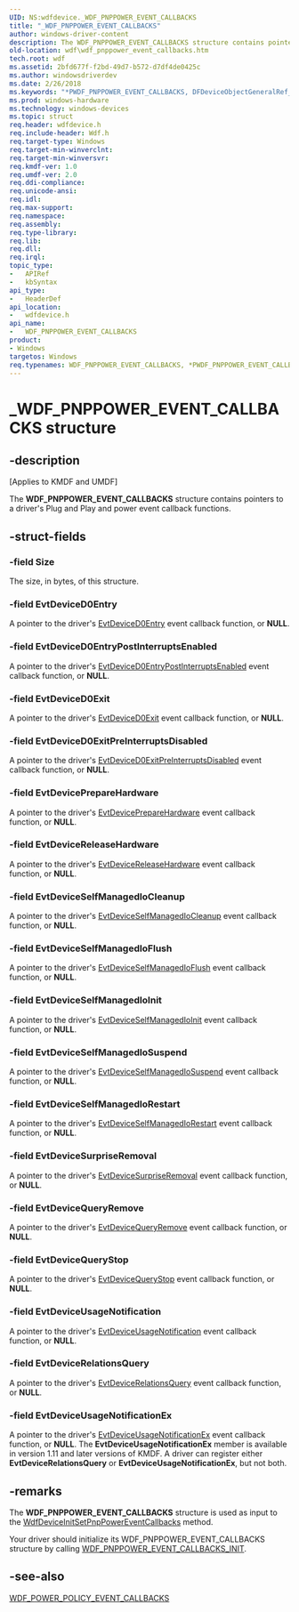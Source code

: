 ```yaml
---
UID: NS:wdfdevice._WDF_PNPPOWER_EVENT_CALLBACKS
title: "_WDF_PNPPOWER_EVENT_CALLBACKS"
author: windows-driver-content
description: The WDF_PNPPOWER_EVENT_CALLBACKS structure contains pointers to a driver's Plug and Play and power event callback functions.
old-location: wdf\wdf_pnppower_event_callbacks.htm
tech.root: wdf
ms.assetid: 2bfd677f-f2bd-49d7-b572-d7df4de0425c
ms.author: windowsdriverdev
ms.date: 2/26/2018
ms.keywords: "*PWDF_PNPPOWER_EVENT_CALLBACKS, DFDeviceObjectGeneralRef_a4b53707-d968-45a7-a5e8-284e9f34f866.xml, PWDF_PNPPOWER_EVENT_CALLBACKS, PWDF_PNPPOWER_EVENT_CALLBACKS structure pointer, WDF_PNPPOWER_EVENT_CALLBACKS, WDF_PNPPOWER_EVENT_CALLBACKS structure, _WDF_PNPPOWER_EVENT_CALLBACKS, kmdf.wdf_pnppower_event_callbacks, wdf.wdf_pnppower_event_callbacks, wdfdevice/PWDF_PNPPOWER_EVENT_CALLBACKS, wdfdevice/WDF_PNPPOWER_EVENT_CALLBACKS"
ms.prod: windows-hardware
ms.technology: windows-devices
ms.topic: struct
req.header: wdfdevice.h
req.include-header: Wdf.h
req.target-type: Windows
req.target-min-winverclnt: 
req.target-min-winversvr: 
req.kmdf-ver: 1.0
req.umdf-ver: 2.0
req.ddi-compliance: 
req.unicode-ansi: 
req.idl: 
req.max-support: 
req.namespace: 
req.assembly: 
req.type-library: 
req.lib: 
req.dll: 
req.irql: 
topic_type:
-	APIRef
-	kbSyntax
api_type:
-	HeaderDef
api_location:
-	wdfdevice.h
api_name:
-	WDF_PNPPOWER_EVENT_CALLBACKS
product:
- Windows
targetos: Windows
req.typenames: WDF_PNPPOWER_EVENT_CALLBACKS, *PWDF_PNPPOWER_EVENT_CALLBACKS
---
```


# _WDF_PNPPOWER_EVENT_CALLBACKS structure


## -description


<p class="CCE_Message">[Applies to KMDF and UMDF]</p>

The <b>WDF_PNPPOWER_EVENT_CALLBACKS</b> structure contains pointers to a driver's Plug and Play and power event callback functions. 


## -struct-fields




### -field Size

The size, in bytes, of this structure.


### -field EvtDeviceD0Entry

A pointer to the driver's <a href="https://msdn.microsoft.com/0cfabb0f-2d5e-4445-8683-d2916de5b549">EvtDeviceD0Entry</a> event callback function, or <b>NULL</b>.


### -field EvtDeviceD0EntryPostInterruptsEnabled

A pointer to the driver's <a href="https://msdn.microsoft.com/38d74ce1-9d9d-4da5-a2b3-579048850b28">EvtDeviceD0EntryPostInterruptsEnabled</a> event callback function, or <b>NULL</b>.


### -field EvtDeviceD0Exit

A pointer to the driver's <a href="https://msdn.microsoft.com/bc3af732-f9ab-43a4-bc6f-7fa0b4c05a66">EvtDeviceD0Exit</a> event callback function, or <b>NULL</b>.


### -field EvtDeviceD0ExitPreInterruptsDisabled

A pointer to the driver's <a href="https://msdn.microsoft.com/8f57c3b3-2dcf-44a3-a3c2-c9585bdfa253">EvtDeviceD0ExitPreInterruptsDisabled</a> event callback function, or <b>NULL</b>.


### -field EvtDevicePrepareHardware

A pointer to the driver's <a href="https://msdn.microsoft.com/a3d4a983-8a75-44be-bd72-8673d89f9f87">EvtDevicePrepareHardware</a> event callback function, or <b>NULL</b>.


### -field EvtDeviceReleaseHardware

A pointer to the driver's <a href="https://msdn.microsoft.com/b4c17e57-688c-4c76-892c-5c8abbf83f20">EvtDeviceReleaseHardware</a> event callback function, or <b>NULL</b>.


### -field EvtDeviceSelfManagedIoCleanup

A pointer to the driver's <a href="https://msdn.microsoft.com/639ff3fd-ce38-417e-8fc4-a03ad259a5c8">EvtDeviceSelfManagedIoCleanup</a> event callback function, or <b>NULL</b>.


### -field EvtDeviceSelfManagedIoFlush

A pointer to the driver's <a href="https://msdn.microsoft.com/ad4ace83-c6c1-4b5f-b998-f46f3e721165">EvtDeviceSelfManagedIoFlush</a> event callback function, or <b>NULL</b>.


### -field EvtDeviceSelfManagedIoInit

A pointer to the driver's <a href="https://msdn.microsoft.com/9dbc66db-ea94-4e6a-9618-00999a9dd641">EvtDeviceSelfManagedIoInit</a> event callback function, or <b>NULL</b>.


### -field EvtDeviceSelfManagedIoSuspend

A pointer to the driver's <a href="https://msdn.microsoft.com/85a569ea-eb14-4453-9591-fc44afbd3a59">EvtDeviceSelfManagedIoSuspend</a> event callback function, or <b>NULL</b>.


### -field EvtDeviceSelfManagedIoRestart

A pointer to the driver's <a href="https://msdn.microsoft.com/13d7fbc6-6f93-4ef9-abd4-f2adc4e8e23a">EvtDeviceSelfManagedIoRestart</a> event callback function, or <b>NULL</b>.


### -field EvtDeviceSurpriseRemoval

A pointer to the driver's <a href="https://msdn.microsoft.com/0fa0eb7e-7fbb-4838-b1d7-ef5a9d5024d4">EvtDeviceSurpriseRemoval</a> event callback function, or <b>NULL</b>.


### -field EvtDeviceQueryRemove

A pointer to the driver's <a href="https://msdn.microsoft.com/59e6a8bc-e2f9-4d26-92b0-8f8944e1aa88">EvtDeviceQueryRemove</a> event callback function, or <b>NULL</b>.


### -field EvtDeviceQueryStop

A pointer to the driver's <a href="https://msdn.microsoft.com/4f2ed29a-fed0-4286-81db-7a4c8a15a7dd">EvtDeviceQueryStop</a> event callback function, or <b>NULL</b>.


### -field EvtDeviceUsageNotification

A pointer to the driver's <a href="https://msdn.microsoft.com/b6b7dd80-fd91-4194-8288-4d703983a798">EvtDeviceUsageNotification</a> event callback function, or <b>NULL</b>.


### -field EvtDeviceRelationsQuery

A pointer to the driver's <a href="https://msdn.microsoft.com/3a156696-1dd5-4383-a0cc-8d07ec92bdbf">EvtDeviceRelationsQuery</a> event callback function, or <b>NULL</b>.


### -field EvtDeviceUsageNotificationEx

A pointer to the driver's <a href="https://msdn.microsoft.com/A5C3E247-4883-4BFE-B36A-45AA989F36C9">EvtDeviceUsageNotificationEx</a> event callback function, or <b>NULL</b>. The <b>EvtDeviceUsageNotificationEx</b> member is available in version 1.11 and later versions of KMDF.
A driver can register either <b>EvtDeviceRelationsQuery</b> or <b>EvtDeviceUsageNotificationEx</b>, but not both.


## -remarks



The <b>WDF_PNPPOWER_EVENT_CALLBACKS</b> structure is used as input to the <a href="https://msdn.microsoft.com/library/windows/hardware/ff546135">WdfDeviceInitSetPnpPowerEventCallbacks</a> method.

Your driver should initialize its WDF_PNPPOWER_EVENT_CALLBACKS structure by calling <a href="https://msdn.microsoft.com/library/windows/hardware/ff552418">WDF_PNPPOWER_EVENT_CALLBACKS_INIT</a>.




## -see-also




<a href="https://msdn.microsoft.com/library/windows/hardware/ff552424">WDF_POWER_POLICY_EVENT_CALLBACKS</a>
 

 

